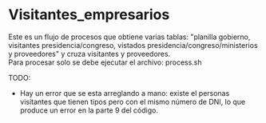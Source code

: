 # Visitantes_empresarios
Este es un flujo de procesos que obtiene varias tablas: "planilla gobierno, visitantes presidencia/congreso, vistados presidencia/congreso/ministerios y proveedores" y cruza visitantes y proveedores. \
Para procesar solo se debe ejecutar el archivo: process.sh

TODO:
- Hay un error que se esta arreglando a mano: existe el personas visitantes que tienen tipos pero con el mismo número de DNI, lo que produce un error en la parte 9 del código. 
